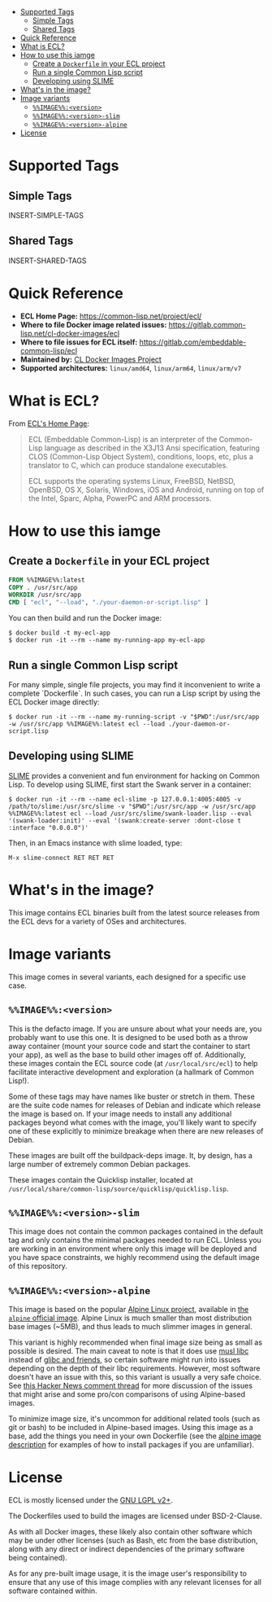 - [Supported Tags](#orgcf717a6)
  - [Simple Tags](#org236d392)
  - [Shared Tags](#org912eae9)
- [Quick Reference](#org39da2ad)
- [What is ECL?](#org71ed18e)
- [How to use this iamge](#org1bbcea9)
  - [Create a `Dockerfile` in your ECL project](#orgc29b757)
  - [Run a single Common Lisp script](#orgfca1b0c)
  - [Developing using SLIME](#org94d59e0)
- [What's in the image?](#org96038fa)
- [Image variants](#org371ed62)
  - [`%%IMAGE%%:<version>`](#org23e04af)
  - [`%%IMAGE%%:<version>-slim`](#org9b2dbff)
  - [`%%IMAGE%%:<version>-alpine`](#org8dd289b)
- [License](#orgc1967c3)



<a id="orgcf717a6"></a>

# Supported Tags


<a id="org236d392"></a>

## Simple Tags

INSERT-SIMPLE-TAGS


<a id="org912eae9"></a>

## Shared Tags

INSERT-SHARED-TAGS


<a id="org39da2ad"></a>

# Quick Reference

-   **ECL Home Page:** <https://common-lisp.net/project/ecl/>
-   **Where to file Docker image related issues:** <https://gitlab.common-lisp.net/cl-docker-images/ecl>
-   **Where to file issues for ECL itself:** <https://gitlab.com/embeddable-common-lisp/ecl>
-   **Maintained by:** [CL Docker Images Project](https://common-lisp.net/project/cl-docker-images)
-   **Supported architectures:** `linux/amd64`, `linux/arm64`, `linux/arm/v7`


<a id="org71ed18e"></a>

# What is ECL?

From [ECL's Home Page](https://common-lisp.net/project/ecl/main.html):

> ECL (Embeddable Common-Lisp) is an interpreter of the Common-Lisp language as described in the X3J13 Ansi specification, featuring CLOS (Common-Lisp Object System), conditions, loops, etc, plus a translator to C, which can produce standalone executables.
> 
> ECL supports the operating systems Linux, FreeBSD, NetBSD, OpenBSD, OS X, Solaris, Windows, iOS and Android, running on top of the Intel, Sparc, Alpha, PowerPC and ARM processors.


<a id="org1bbcea9"></a>

# How to use this iamge


<a id="orgc29b757"></a>

## Create a `Dockerfile` in your ECL project

```dockerfile
FROM %%IMAGE%%:latest
COPY . /usr/src/app
WORKDIR /usr/src/app
CMD [ "ecl", "--load", "./your-daemon-or-script.lisp" ]
```

You can then build and run the Docker image:

```console
$ docker build -t my-ecl-app
$ docker run -it --rm --name my-running-app my-ecl-app
```


<a id="orgfca1b0c"></a>

## Run a single Common Lisp script

For many simple, single file projects, you may find it inconvenient to write a complete \`Dockerfile\`. In such cases, you can run a Lisp script by using the ECL Docker image directly:

```console
$ docker run -it --rm --name my-running-script -v "$PWD":/usr/src/app -w /usr/src/app %%IMAGE%%:latest ecl --load ./your-daemon-or-script.lisp
```


<a id="org94d59e0"></a>

## Developing using SLIME

[SLIME](https://common-lisp.net/project/slime/) provides a convenient and fun environment for hacking on Common Lisp. To develop using SLIME, first start the Swank server in a container:

```console
$ docker run -it --rm --name ecl-slime -p 127.0.0.1:4005:4005 -v /path/to/slime:/usr/src/slime -v "$PWD":/usr/src/app -w /usr/src/app %%IMAGE%%:latest ecl --load /usr/src/slime/swank-loader.lisp --eval '(swank-loader:init)' --eval '(swank:create-server :dont-close t :interface "0.0.0.0")'
```

Then, in an Emacs instance with slime loaded, type:

```emacs
M-x slime-connect RET RET RET
```


<a id="org96038fa"></a>

# What's in the image?

This image contains ECL binaries built from the latest source releases from the ECL devs for a variety of OSes and architectures.


<a id="org371ed62"></a>

# Image variants

This image comes in several variants, each designed for a specific use case.


<a id="org23e04af"></a>

## `%%IMAGE%%:<version>`

This is the defacto image. If you are unsure about what your needs are, you probably want to use this one. It is designed to be used both as a throw away container (mount your source code and start the container to start your app), as well as the base to build other images off of. Additionally, these images contain the ECL source code (at `/usr/local/src/ecl`) to help facilitate interactive development and exploration (a hallmark of Common Lisp!).

Some of these tags may have names like buster or stretch in them. These are the suite code names for releases of Debian and indicate which release the image is based on. If your image needs to install any additional packages beyond what comes with the image, you'll likely want to specify one of these explicitly to minimize breakage when there are new releases of Debian.

These images are built off the buildpack-deps image. It, by design, has a large number of extremely common Debian packages.

These images contain the Quicklisp installer, located at `/usr/local/share/common-lisp/source/quicklisp/quicklisp.lisp`.


<a id="org9b2dbff"></a>

## `%%IMAGE%%:<version>-slim`

This image does not contain the common packages contained in the default tag and only contains the minimal packages needed to run ECL. Unless you are working in an environment where only this image will be deployed and you have space constraints, we highly recommend using the default image of this repository.


<a id="org8dd289b"></a>

## `%%IMAGE%%:<version>-alpine`

This image is based on the popular [Alpine Linux project](https://alpinelinux.org/), available in [the `alpine` official image](https://hub.docker.com/_/alpine). Alpine Linux is much smaller than most distribution base images (~5MB), and thus leads to much slimmer images in general.

This variant is highly recommended when final image size being as small as possible is desired. The main caveat to note is that it does use [musl libc](https://musl.libc.org/) instead of [glibc and friends](https://www.etalabs.net/compare_libcs.html), so certain software might run into issues depending on the depth of their libc requirements. However, most software doesn't have an issue with this, so this variant is usually a very safe choice. See [this Hacker News comment thread](https://news.ycombinator.com/item?id=10782897) for more discussion of the issues that might arise and some pro/con comparisons of using Alpine-based images.

To minimize image size, it's uncommon for additional related tools (such as git or bash) to be included in Alpine-based images. Using this image as a base, add the things you need in your own Dockerfile (see the [alpine image description](https://hub.docker.com/_/alpine/) for examples of how to install packages if you are unfamiliar).


<a id="orgc1967c3"></a>

# License

ECL is mostly licensed under the [GNU LGPL v2+](https://opensource.org/licenses/LGPL-2.0).

The Dockerfiles used to build the images are licensed under BSD-2-Clause.

As with all Docker images, these likely also contain other software which may be under other licenses (such as Bash, etc from the base distribution, along with any direct or indirect dependencies of the primary software being contained).

As for any pre-built image usage, it is the image user's responsibility to ensure that any use of this image complies with any relevant licenses for all software contained within.
